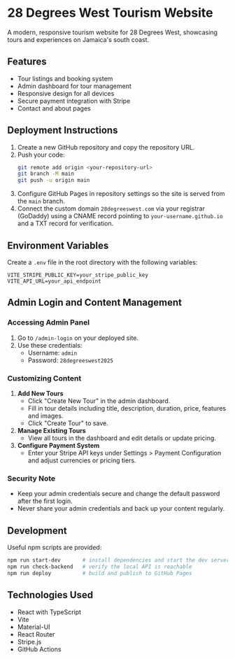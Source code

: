 # 28 Degrees West Tourism Website

A modern, responsive tourism website for 28 Degrees West, showcasing tours and experiences on Jamaica's south coast.

## Features
- Tour listings and booking system
- Admin dashboard for tour management
- Responsive design for all devices
- Secure payment integration with Stripe
- Contact and about pages

## Deployment Instructions
1. Create a new GitHub repository and copy the repository URL.
2. Push your code:
   ```bash
   git remote add origin <your-repository-url>
   git branch -M main
   git push -u origin main
   ```
3. Configure GitHub Pages in repository settings so the site is served from the `main` branch.
4. Connect the custom domain `28degreeswest.com` via your registrar (GoDaddy) using a CNAME record pointing to `your-username.github.io` and a TXT record for verification.

## Environment Variables
Create a `.env` file in the root directory with the following variables:
```
VITE_STRIPE_PUBLIC_KEY=your_stripe_public_key
VITE_API_URL=your_api_endpoint
```

## Admin Login and Content Management
### Accessing Admin Panel
1. Go to `/admin-login` on your deployed site.
2. Use these credentials:
   - Username: `admin`
   - Password: `28degreeswest2025`

### Customizing Content
1. **Add New Tours**
   - Click "Create New Tour" in the admin dashboard.
   - Fill in tour details including title, description, duration, price, features and images.
   - Click "Create Tour" to save.
2. **Manage Existing Tours**
   - View all tours in the dashboard and edit details or update pricing.
3. **Configure Payment System**
   - Enter your Stripe API keys under Settings > Payment Configuration and adjust currencies or pricing tiers.

### Security Note
- Keep your admin credentials secure and change the default password after the first login.
- Never share your admin credentials and back up your content regularly.

## Development
Useful npm scripts are provided:
```bash
npm run start-dev       # install dependencies and start the dev server
npm run check-backend   # verify the local API is reachable
npm run deploy          # build and publish to GitHub Pages
```

## Technologies Used
- React with TypeScript
- Vite
- Material-UI
- React Router
- Stripe.js
- GitHub Actions
